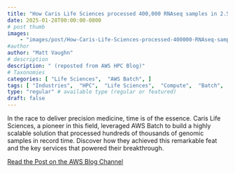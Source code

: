 ```yaml
---
title: "How Caris Life Sciences processed 400,000 RNAseq samples in 2.5 days with AWS Batch"
date: 2025-01-28T00:00:00-0800
# post thumb
images:
    - "images/post/How-Caris-Life-Sciences-processed-400000-RNAseq-samples-in-2.5-days-with-AWS-Batch-1120x630.png"
#author
author: "Matt Vaughn"
# description
description: " (reposted from AWS HPC Blog)"
# Taxonomies
categories: [ "Life Sciences",  "AWS Batch", ]
tags: [ "Industries",  "HPC",  "Life Sciences",  "Compute",  "Batch",  "hpcblog", ]
type: "regular" # available type (regular or featured)
draft: false
---
```


In the race to deliver precision medicine, time is of the essence. Caris Life Sciences, a pioneer in this field, leveraged AWS Batch to build a highly scalable solution that processed hundreds of thousands of genomic samples in record time. Discover how they achieved this remarkable feat and the key services that powered their breakthrough.

<a href="https://aws.amazon.com/blogs/hpc/how-caris-life-sciences-processed-400000-rnaseq-samples-in-2-5-days-with-aws-batch/" class="btn btn-primary btn-lg active" role="button" aria-pressed="true" style="margin-top: 8px;">Read the Post on the AWS Blog Channel</a>